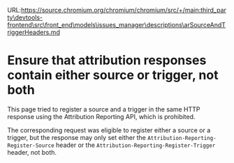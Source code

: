 URL:https://source.chromium.org/chromium/chromium/src/+/main:third_party\devtools-frontend\src\front_end\models\issues_manager\descriptions\arSourceAndTriggerHeaders.md
# Ensure that attribution responses contain either source or trigger, not both

This page tried to register a source and a trigger in the same HTTP response
using the Attribution Reporting API, which is prohibited.

The corresponding request was eligible to register either a source or a
trigger, but the response may only set either the
`Attribution-Reporting-Register-Source` header or the
`Attribution-Reporting-Register-Trigger` header, not both.

